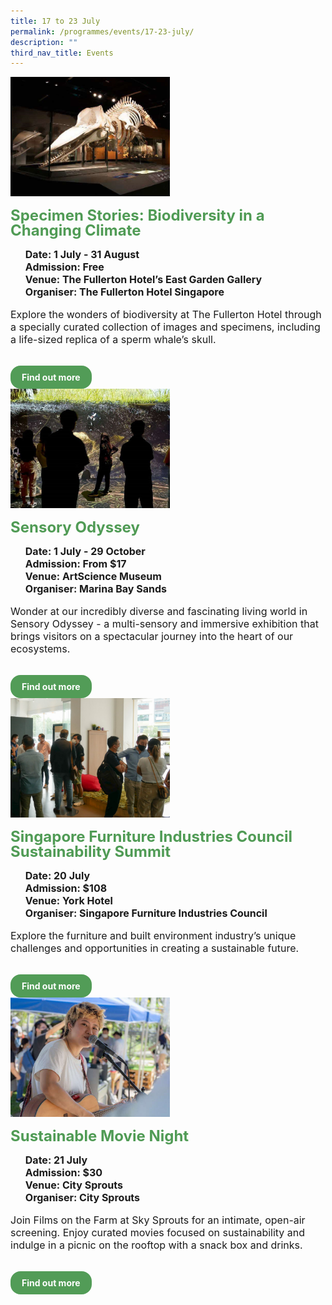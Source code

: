 ```yaml
---
title: 17 to 23 July
permalink: /programmes/events/17-23-july/
description: ""
third_nav_title: Events
---
```

<style>
  .row_custom {
    gap: 1rem;
    flex-wrap: wrap;
  }

  .programmes__item {
    flex: 0 1 calc(33% - 0.5rem) !important;
    display: flex;
    flex-direction: column;
    justify-content: space-between;
  }

  .programmes__item__header > img {
    margin: 0;
    width: 255px;
    height: 191px;
    object-fit: cover;
    object-position: center;
  }

  .programmes__item__header > h2 {
    color: black;
    font-size: 1.5rem;
    line-height: 1.5rem;
    margin: 1rem 0 0.5rem;
    font-weight: bold;
    color: #509b55;
  }

  .programmes__item__detail > ul {
    display: flex;
    flex-direction: column;
    list-style-type: none;
    margin: 1rem 0;
  }

  .programmes__item__detail > ul > li {
    margin: 0;
    font-size: 1rem;
    line-height: 1.25;
  }

  .programmes__item__detail > ul > li:last-child {
    margin: 0;
  }

  .programmes__item__body > p {
    font-size: 1rem;
    line-height: 1.25;
  }

  .programmes__item__actions {
    display: flex;
    align-items: center;
    margin-top: 1rem;
    gap: 0.5rem;
  }

  .programmes__item__actions > a {
    border: 2px solid black;
    padding: 0.5rem 1rem;
    height: fit-content;
    border-radius: 1rem;
    background-color: transparent;
    cursor: pointer;
    font-weight: bold;
    text-decoration: none;
    margin-bottom: 0;
  }

  .programmes__item__actions > .button-primary {
    background-color: #529c57;
    border: 2px solid #529c57;
    color: white !important;
  }

  .programmes__item__actions > .button-secondary {
    border: 2px solid #43b453;
    color: #43b453 !important;
  }
</style>

<div class="row row_custom">
			  <!-- Specimen Stories: Biodiversity in a Changing Climate-->
		  <div class="programmes__item col is-one-third">
    <div class="programmes__item__wrapper">
      <div class="programmes__item__header">
        <img src="/images/Events/fullerton.png">
        <h2>Specimen Stories: Biodiversity in a Changing Climate
</h2>
      </div>
      <div class="programmes__item__detail">
        <ul>
          <li>
            <strong>
              Date: 1 July - 31 August</strong>
          </li>
          <li><strong>Admission: Free</strong></li>
          <li><strong>Venue: The Fullerton Hotel’s East Garden Gallery</strong></li>
          <li><strong>Organiser: The Fullerton Hotel Singapore</strong></li>
        </ul>
      </div>
      <div class="programmes__item__body">
        <p>
       Explore the wonders of biodiversity at The Fullerton Hotel through a specially curated collection of images and specimens, including a life-sized replica of a sperm whale’s skull.
        </p>
      </div>
    </div>
    <div class="programmes__item__actions">
      <a href="/specimen-stories-biodiversity-in-a-changing-climate/" class="button-primary">
        Find out more
      </a>
    </div>
  </div>
		<!-- Sensory Odyssey-->
		  <div class="programmes__item col is-one-third">
    <div class="programmes__item__wrapper">
      <div class="programmes__item__header">
        <img src="/images/Events/microsoftteams-image (1).png">
        <h2>Sensory Odyssey
</h2>
      </div>
      <div class="programmes__item__detail">
        <ul>
          <li>
            <strong>
              Date: 1 July - 29 October</strong>
          </li>
          <li><strong>Admission: From $17</strong></li>
          <li><strong>Venue: ArtScience Museum</strong></li>
          <li><strong>Organiser: Marina Bay Sands</strong></li>
        </ul>
      </div>
      <div class="programmes__item__body">
        <p>
       Wonder at our incredibly diverse and fascinating living world in Sensory Odyssey - a multi-sensory and immersive exhibition that brings visitors on a spectacular journey into the heart of our ecosystems.
        </p>
      </div>
    </div>
    <div class="programmes__item__actions">
      <a href="/sensory-odyssey/" class="button-primary">
        Find out more
      </a>
    </div>
  </div>
	  <!--  Singapore Furniture Industries Council Sustainability Summit -->
		  <div class="programmes__item col is-one-third">
    <div class="programmes__item__wrapper">
      <div class="programmes__item__header">
        <img src="/images/Workshop%20&amp;%20Talks/sfic%2020%20jul%20event%204-3%20a.png">
        <h2>Singapore Furniture Industries Council Sustainability Summit
</h2>
      </div>
      <div class="programmes__item__detail">
        <ul>
          <li>
            <strong>
              Date: 20 July</strong>
          </li>
          <li><strong>Admission: $108</strong></li>
          <li><strong>Venue: York Hotel</strong></li>
          <li><strong>Organiser: Singapore Furniture Industries Council</strong></li>
        </ul>
      </div>
      <div class="programmes__item__body">
        <p>
       Explore the furniture and built environment industry’s unique challenges and opportunities in creating a sustainable future.
        </p>
      </div>
    </div>
    <div class="programmes__item__actions">
      <a href="/sfic-sustainability-summit/" class="button-primary">
        Find out more
      </a>
    </div>
  </div>
	  <!-- Sustainable Movie Night -->
  <div class="programmes__item col is-one-third">
    <div class="programmes__item__wrapper">
      <div class="programmes__item__header">
        <img src="/images/Events/cs_movie.jpg">
        <h2>Sustainable Movie Night
</h2>
      </div>
      <div class="programmes__item__detail">
        <ul>
          <li><strong>Date: 21 July</strong></li>
          <li>
            <strong>Admission: $30</strong>
          </li>
          <li>
            <strong>
              Venue: City Sprouts
            </strong>
          </li>
          <li><strong>Organiser: City Sprouts</strong></li>
        </ul>
      </div>
      <div class="programmes__item__body">
        <p>
Join Films on the Farm at Sky Sprouts for an intimate, open-air screening. Enjoy curated movies focused on sustainability and indulge in a picnic on the rooftop with a snack box and drinks.
        </p>
      </div>
    </div>
    <div class="programmes__item__actions">
      <a href="/sustainable-movie-night/" class="button-primary">
        Find out more
      </a>
    </div>
  </div>
  <!-- Agri-preneur Incubation Programme Bazaar -->
  <div class="programmes__item col is-one-third">
    <div class="programmes__item__wrapper">
      <div class="programmes__item__header">
     <!--   <img src="/images/Events/question%20113%20-%20b2.jpg">
        <h2>Agripreneur Incubation Programme Bazaar</h2>
      </div>
      <div class="programmes__item__detail">
        <ul>
          <li>
            <strong>Date: 22 July</strong>
          </li>
          <li><strong>Admission: Free (registration required)</strong></li>
          <li>
            <strong>Venue: Singapore University of Social Sciences (SUSS)</strong>
          </li>
          <li>
            <strong>
              Organiser: SUSS
            </strong>
          </li>
        </ul>
      </div>
      <div class="programmes__item__body">
        <p>
       Curious about what kind of business ideas the agri-preneurs from SUSS are developing? Join the bazaar, listen to their pitch, and buy some food made with the harvest from the SUSS Experiential Urban Farm!
        </p>
      </div>
    </div>
    <div class="programmes__item__actions">
      <a class="button-primary" href="/agripreneur-incubation-programme-bazaar">
        Find out more 
      
    </div>
  </div> -->
</div></div></div></div>